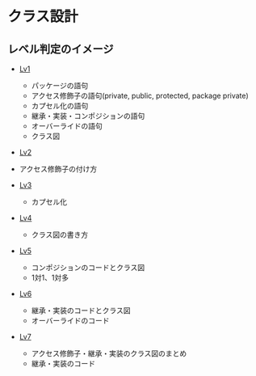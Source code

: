 # クラス設計

## レベル判定のイメージ

- [Lv1](./Lv1.md)
  - パッケージの語句
  - アクセス修飾子の語句(private, public, protected, package private)
  - カプセル化の語句
  - 継承・実装・コンポジションの語句
  - オーバーライドの語句
  - クラス図

- [Lv2](./Lv2.md)
 - アクセス修飾子の付け方

- [Lv3](./Lv3.md)
  - カプセル化

- [Lv4](./Lv4.md)
  - クラス図の書き方

- [Lv5](./Lv5.md)
  - コンポジションのコードとクラス図
  - 1対1、1対多

- [Lv6](./Lv6.md)
  - 継承・実装のコードとクラス図
  - オーバーライドのコード

- [Lv7](./Lv7.md)
  - アクセス修飾子・継承・実装のクラス図のまとめ
  - 継承・実装のコード

